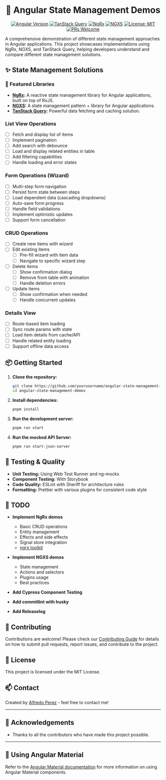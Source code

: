 <div align="center">

# 🚀 Angular State Management Demos

[![Angular Version](https://img.shields.io/badge/Angular-v19-dd0031.svg)](https://angular.io)
[![TanStack Query](https://img.shields.io/badge/Angular_Query-v1.0-blue.svg)](https://tanstack.com/query/latest)
[![NgRx](https://img.shields.io/badge/NgRx-v18-ba2bd2.svg)](https://ngrx.io/)
[![NGXS](https://img.shields.io/badge/NGXS-v3.8-1b47ee.svg)](https://www.ngxs.io/)
[![License: MIT](https://img.shields.io/badge/License-MIT-yellow.svg)](https://opensource.org/licenses/MIT)
[![PRs Welcome](https://img.shields.io/badge/PRs-welcome-brightgreen.svg)](CONTRIBUTING.md)

</div>

A comprehensive demonstration of different state management approaches in Angular applications. This project showcases implementations using NgRx, NGXS, and TanStack Query, helping developers understand and compare different state management solutions.

## ✨ State Management Solutions

### 🔄 Featured Libraries

- **[NgRx](https://ngrx.io/):** A reactive state management library for Angular applications, built on top of RxJS.
- **[NGXS](https://www.ngxs.io/):** A state management pattern + library for Angular applications.
- **[TanStack Query](https://tanstack.com/query/latest/docs/framework/angular/installation):** Powerful data fetching and caching solution.

### List View Operations
- [ ] Fetch and display list of items
- [ ] Implement pagination
- [ ] Add search with debounce
- [ ] Load and display related entities in table
- [ ] Add filtering capabilities
- [ ] Handle loading and error states

### Form Operations (Wizard)
- [ ] Multi-step form navigation
- [ ] Persist form state between steps
- [ ] Load dependent data (cascading dropdowns)
- [ ] Auto-save form progress
- [ ] Handle field validations
- [ ] Implement optimistic updates
- [ ] Support form cancellation

### CRUD Operations
- [ ] Create new items with wizard
- [ ] Edit existing items
  - [ ] Pre-fill wizard with item data
  - [ ] Navigate to specific wizard step
- [ ] Delete items
  - [ ] Show confirmation dialog
  - [ ] Remove from table with animation
  - [ ] Handle deletion errors
- [ ] Update items
  - [ ] Show confirmation when needed
  - [ ] Handle concurrent updates

### Details View
- [ ] Route-based item loading
- [ ] Sync route params with state
- [ ] Load item details from cache/API
- [ ] Handle related entity loading
- [ ] Support offline data access

## 📦 Getting Started

1. **Clone the repository:**

   ```sh
   git clone https://github.com/yourusername/angular-state-management-demos.git
   cd angular-state-management-demos
   ```

2. **Install dependencies:**

   ```sh
   pnpm install
   ```

3. **Run the development server:**

   ```sh
   pnpm run start
   ```

4. **Run the mocked API Server:**
   ```sh
   pnpm run start-json-server
   ```

## 🧪 Testing & Quality

- **Unit Testing:** Using Web Test Runner and ng-mocks
- **Component Testing:** With Storybook
- **Code Quality:** ESLint with Sheriff for architecture rules
- **Formatting:** Prettier with various plugins for consistent code style

## 📝 TODO

- **Implement NgRx demos**

  - Basic CRUD operations
  - Entity management
  - Effects and side effects
  - Signal store integration
  - [ngrx toolkit](https://github.com/angular-architects/ngrx-toolkit)

- **Implement NGXS demos**

  - State management
  - Actions and selectors
  - Plugins usage
  - Best practices

- **Add Cypress Component Testing**
- **Add commitlint with husky**
- **Add Releaselog**

## 🤝 Contributing

Contributions are welcome! Please check our [Contributing Guide](CONTRIBUTING.md) for details on how to submit pull requests, report issues, and contribute to the project.

## 📜 License

This project is licensed under the MIT License.

## 📫 Contact

Created by [Alfredo Perez](https://alfredo-perez.dev) - feel free to contact me!

---

## 🌟 Acknowledgements

- Thanks to all the contributors who have made this project possible.

---

## 📖 Using Angular Material

Refer to the [Angular Material documentation](https://material.angular.io/) for more information on using Angular Material components.
